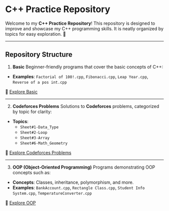# C++ Practice Repository

Welcome to my **C++ Practice Repository**! This repository is designed to improve and showcase my C++ programming skills. It is neatly organized by topics for easy exploration. 🚀

---

## Repository Structure ##

 1. **Basic**
Beginner-friendly programs that cover the basic concepts of C++:
- **Examples**: `Factorial of 100!.cpp`, `Fibonacci.cpp`, `Leap Year.cpp`, `Reverse of a pos int.cpp`

📁 [Explore Basic](./Basic)

---

 2. **Codeforces Problems**
Solutions to **Codeforces** problems, categorized by topic for clarity:
- **Topics**:
  - `Sheet#1-Data_Type`
  - `Sheet#2-Loop`
  - `Sheet#3-Array`
  - `Sheet#6-Math_Geometry`

📁 [Explore Codeforces Problems](./Codeforces)

---

 3. **OOP (Object-Oriented Programming)**
Programs demonstrating OOP concepts such as:
- **Concepts**: Classes, inheritance, polymorphism, and more.
- **Examples**: `BankAccount.cpp`, `Rectangle Class.cpp`, `Student Info System.cpp`, `TemperatureConverter.cpp`

📁 [Explore OOP](./OOP)
